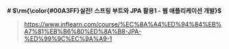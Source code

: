 **# $\rm{\color{#00A3FF}실전! 스프링 부트와 JPA 활용1 - 웹 애플리케이션 개발}$**
>https://www.inflearn.com/course/%EC%8A%A4%ED%94%84%EB%A7%81%EB%B6%80%ED%8A%B8-JPA-%ED%99%9C%EC%9A%A9-1
